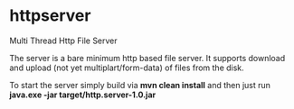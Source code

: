 httpserver
==========

Multi Thread Http File Server


The server is a bare minimum http based file server. It supports download and upload (not yet multiplart/form-data) of files from the disk.

To start the server simply build via <b>mvn clean install</b> and then just run <b> java.exe -jar target/http.server-1.0.jar </b>



